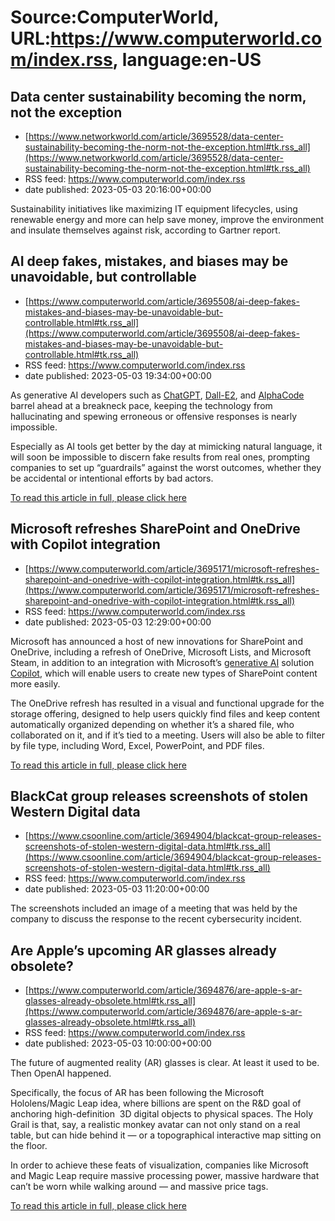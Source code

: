 # Source:ComputerWorld, URL:https://www.computerworld.com/index.rss, language:en-US

## Data center sustainability becoming the norm, not the exception
 - [https://www.networkworld.com/article/3695528/data-center-sustainability-becoming-the-norm-not-the-exception.html#tk.rss_all](https://www.networkworld.com/article/3695528/data-center-sustainability-becoming-the-norm-not-the-exception.html#tk.rss_all)
 - RSS feed: https://www.computerworld.com/index.rss
 - date published: 2023-05-03 20:16:00+00:00

Sustainability initiatives like maximizing IT equipment lifecycles, using renewable energy and more can help save money, improve the environment and insulate themselves against risk, according to Gartner report.

## AI deep fakes, mistakes, and biases may be unavoidable, but controllable
 - [https://www.computerworld.com/article/3695508/ai-deep-fakes-mistakes-and-biases-may-be-unavoidable-but-controllable.html#tk.rss_all](https://www.computerworld.com/article/3695508/ai-deep-fakes-mistakes-and-biases-may-be-unavoidable-but-controllable.html#tk.rss_all)
 - RSS feed: https://www.computerworld.com/index.rss
 - date published: 2023-05-03 19:34:00+00:00

<article>
	<section class="page">
<p>As generative AI developers such as <a href="https://openai.com/blog/chatgpt" rel="noopener nofollow" target="_blank">ChatGPT</a>, <a href="https://openai.com/product/dall-e-2" rel="nofollow noopener" target="_blank">Dall-E2</a>, and <a href="https://www.deepmind.com/blog/competitive-programming-with-alphacode" rel="noopener nofollow" target="_blank">AlphaCode</a> barrel ahead at a breakneck pace, keeping the technology from hallucinating and spewing erroneous or offensive responses is nearly impossible.</p><p>Especially as AI tools get better by the day at mimicking natural language, it will soon be impossible to discern fake results from real ones, prompting companies to set up “guardrails” against the worst outcomes, whether they be accidental or intentional efforts by bad actors.</p><p class="jumpTag"><a href="https://www.computerworld.com/article/3695508/ai-deep-fakes-mistakes-and-biases-may-be-unavoidable-but-controllable.html#jump">To read this article in full, please click here</a></p></section></article>

## Microsoft refreshes SharePoint and OneDrive with Copilot integration
 - [https://www.computerworld.com/article/3695171/microsoft-refreshes-sharepoint-and-onedrive-with-copilot-integration.html#tk.rss_all](https://www.computerworld.com/article/3695171/microsoft-refreshes-sharepoint-and-onedrive-with-copilot-integration.html#tk.rss_all)
 - RSS feed: https://www.computerworld.com/index.rss
 - date published: 2023-05-03 12:29:00+00:00

<article>
	<section class="page">
<p>Microsoft has announced a host of new innovations for SharePoint and OneDrive, including a refresh of OneDrive, Microsoft Lists, and Microsoft Steam, in addition to an integration with Microsoft’s <a href="https://www.infoworld.com/article/3689973/what-is-generative-ai-the-evolution-of-artificial-intelligence.html" rel="noopener" target="_blank">generative AI</a> solution <a href="https://www.computerworld.com/article/3691109/microsoft-365-copilot-chatbot-is-the-ai-based-future-of-work.html" rel="noopener" target="_blank">Copilot</a>, which will enable users to create new types of SharePoint content more easily.</p><p>The OneDrive refresh has resulted in a visual and functional upgrade for the storage offering, designed to help users quickly find files and keep content automatically organized depending on whether it’s a shared file, who collaborated on it, and if it’s tied to a meeting. Users will also be able to filter by file type, including Word, Excel, PowerPoint, and PDF files.</p><p class="jumpTag"><a href="https://www.computerworld.com/article/3695171/microsoft-refreshes-sharepoint-and-onedrive-with-copilot-integration.html#jump">To read this article in full, please click here</a></p></section></article>

## BlackCat group releases screenshots of stolen Western Digital data
 - [https://www.csoonline.com/article/3694904/blackcat-group-releases-screenshots-of-stolen-western-digital-data.html#tk.rss_all](https://www.csoonline.com/article/3694904/blackcat-group-releases-screenshots-of-stolen-western-digital-data.html#tk.rss_all)
 - RSS feed: https://www.computerworld.com/index.rss
 - date published: 2023-05-03 11:20:00+00:00

The screenshots included an image of a meeting that was held by the company to discuss the response to the recent cybersecurity incident.

## Are Apple’s upcoming AR glasses already obsolete?
 - [https://www.computerworld.com/article/3694876/are-apple-s-ar-glasses-already-obsolete.html#tk.rss_all](https://www.computerworld.com/article/3694876/are-apple-s-ar-glasses-already-obsolete.html#tk.rss_all)
 - RSS feed: https://www.computerworld.com/index.rss
 - date published: 2023-05-03 10:00:00+00:00

<article>
	<section class="page">
<p>The future of augmented reality (AR) glasses is clear. At least it used to be. Then OpenAI happened.</p><p>Specifically, the focus of AR has been following the Microsoft Hololens/Magic Leap idea, where billions are spent on the R&amp;D goal of anchoring high-definition  3D digital objects to physical spaces. The Holy Grail is that, say, a realistic monkey avatar can not only stand on a real table, but can hide behind it — or a topographical interactive map sitting on the floor.</p><p>In order to achieve these feats of visualization, companies like Microsoft and Magic Leap require massive processing power, massive hardware that can’t be worn while walking around — and massive price tags.</p><p class="jumpTag"><a href="https://www.computerworld.com/article/3694876/are-apple-s-ar-glasses-already-obsolete.html#jump">To read this article in full, please click here</a></p></section></article>

